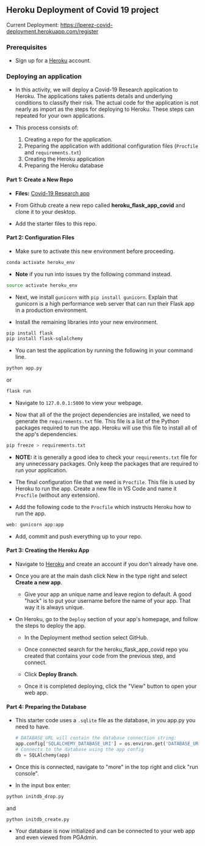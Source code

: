 ## Heroku Deployment of Covid 19 project

Current Deployment: https://lperez-covid-deployment.herokuapp.com/register


### Prerequisites

* Sign up for a [Heroku](https://www.heroku.com) account.

### Deploying an application

* In this activity, we will deploy a Covid-19 Research application to Heroku. The applications takes patients details and underlying conditions to classify their risk. The actual code for the application is not nearly as import as the steps for deploying to Heroku. These steps can repeated for your own applications.

* This process consists of:

  1. Creating a repo for the application.
  2. Preparing the application with additional configuration files (`Procfile` and `requirements.txt`)
  3. Creating the Heroku application
  4. Preparing the Heroku database

#### Part 1: Create a New Repo

* **Files:** [Covid-19 Research app](https://github.com/lindaperez/heroku_flask_app_covid)

* From Github create a new repo called **heroku_flask_app_covid** and clone it to your desktop.

* Add the starter files to this repo.

#### Part 2: Configuration Files

* Make sure to activate this new environment before proceeding.

```sh
conda activate heroku_env
```

* **Note** if you run into issues try the following command instead.

```sh
source activate heroku_env
```

* Next, we install `gunicorn` with `pip install gunicorn`. Explain that gunicorn is a high performance web server that can run their Flask app in a production environment.

* Install the remaining libraries into your new environment.

```sh
pip install flask
pip install flask-sqlalchemy
```

* You can test the application by running the following in your command line.

```python
python app.py
```
or
```sh
flask run
```

* Navigate to `127.0.0.1:5000` to view your webpage.

* Now that all of the the project dependencies are installed, we need to generate the `requirements.txt` file. This file is a list of the Python packages required to run the app. Heroku will use this file to install all of the app's dependencies.

```sh
pip freeze > requirements.txt
```

* **NOTE:** it is generally a good idea to check your `requirements.txt` file for any unnecessary packages. Only keep the packages that are required to run your application.

* The final configuration file that we need is `Procfile`. This file is used by Heroku to run the app. Create a new file in VS Code and name it `Procfile` (without any extension).

* Add the following code to the `Procfile` which instructs Heroku how to run the app.

```sh
web: gunicorn app:app
```

* Add, commit and push everything up to your repo.

#### Part 3: Creating the Heroku App

* Navigate to [Heroku](https://www.heroku.com) and create an account if you don't already have one.

* Once you are at the main dash click New in the type right and select **Create a new app**.

  * Give your app an unique name and leave region to default. A good "hack" is to put your username before the name of your app. That way it is always unique.

* On Heroku, go to the `Deploy` section of your app's homepage, and follow the steps to deploy the app.

  * In the Deployment method section select GitHub.

  * Once connected search for the heroku_flask_app_covid repo you created that contains your code from the previous step, and connect.

  * Click **Deploy Branch**.

  * Once it is completed deploying, click the "View" button to open your web app.

#### Part 4: Preparing the Database

* This starter code uses a `.sqlite` file as the database, in you app.py you need to have.

  ```python
  # DATABASE_URL will contain the database connection string:
  app.config['SQLALCHEMY_DATABASE_URI'] = os.environ.get('DATABASE_URL','') or "sqlite:///db.sqlite"
  # Connects to the database using the app config
  db = SQLAlchemy(app)
  ```
  


* Once this is connected, navigate to "more" in the top right and click "run console".

* In the input box enter:

```sh
python initdb_drop.py
```
and 
```sh
python initdb_create.py
```
* Your database is now initialized and can be connected to your web app and even viewed from PGAdmin.







